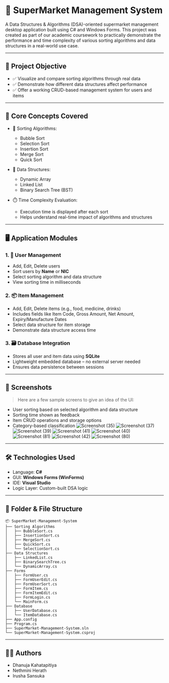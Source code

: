 # 🛒 SuperMarket Management System

A Data Structures & Algorithms (DSA)-oriented supermarket management desktop application built using C# and Windows Forms. This project was created as part of our academic coursework to practically demonstrate the performance and time complexity of various sorting algorithms and data structures in a real-world use case.

---

## 🎯 Project Objective

- ✅ Visualize and compare sorting algorithms through real data
- ✅ Demonstrate how different data structures affect performance
- ✅ Offer a working CRUD-based management system for users and items

---

## 🧠 Core Concepts Covered

- 🔢 Sorting Algorithms:
  - Bubble Sort
  - Selection Sort
  - Insertion Sort
  - Merge Sort
  - Quick Sort

- 🧱 Data Structures:
  - Dynamic Array
  - Linked List
  - Binary Search Tree (BST)

- ⏱️ Time Complexity Evaluation:
  - Execution time is displayed after each sort
  - Helps understand real-time impact of algorithms and structures

---

## 🖥️ Application Modules

### 1. 👥 User Management
- Add, Edit, Delete users
- Sort users by **Name** or **NIC**
- Select sorting algorithm and data structure
- View sorting time in milliseconds

### 2. 📦 Item Management
- Add, Edit, Delete items (e.g., food, medicine, drinks)
- Includes fields like Item Code, Gross Amount, Net Amount, Expiry/Manufacture Dates
- Select data structure for item storage
- Demonstrate data structure access time

 ### 3. 🗃️ **Database Integration**
- Stores all user and item data using **SQLite**
- Lightweight embedded database – no external server needed
- Ensures data persistence between sessions

---

## 📸 Screenshots

> Here are a few sample screens to give an idea of the UI:

- User sorting based on selected algorithm and data structure
- Sorting time shown as feedback
- Item CRUD operations and storage options
- Category-based classification
![Screenshot (35)](https://github.com/user-attachments/assets/6dc5ee6e-08be-47ce-a7e2-afc5a9443e94)
![Screenshot (37)](https://github.com/user-attachments/assets/541dc584-28b5-4e4b-91d7-1769b3b1ac7a)
![Screenshot (39)](https://github.com/user-attachments/assets/12beeb1c-025f-4c93-86f3-8dc4a8708291)
![Screenshot (41)](https://github.com/user-attachments/assets/35fed1d2-2a13-47bb-9a34-4da772467ef6)
![Screenshot (40)](https://github.com/user-attachments/assets/b6260128-9e57-4dc6-8a4a-8dcaabf53e61)
![Screenshot (81)](https://github.com/user-attachments/assets/8ca62c9d-b9b7-43b1-9661-ef64515411ee)
![Screenshot (42)](https://github.com/user-attachments/assets/9c82e5b1-902c-4419-b532-00b282043267)
![Screenshot (80)](https://github.com/user-attachments/assets/9b18f62a-c042-45d0-9210-3bf563c7a3b5)



---

## 🛠️ Technologies Used

- Language: **C#**
- GUI: **Windows Forms (WinForms)**
- IDE: **Visual Studio**
- Logic Layer: Custom-built DSA logic

---

## 📂 Folder & File Structure

```plaintext
📦 SuperMarket-Management-System
├── Sorting Algorithms
│   ├── BubbleSort.cs
│   ├── InsertionSort.cs
│   ├── MergeSort.cs
│   ├── QuickSort.cs
│   └── SelectionSort.cs
├── Data Structures
│   ├── LinkedList.cs
│   ├── BinarySearchTree.cs
│   └── DynamicArray.cs
├── Forms
│   ├── FormUser.cs
│   ├── FormUserEdit.cs
│   ├── FormUserSort.cs
│   ├── FormItem.cs
│   ├── FormItemEdit.cs
│   ├── FormLogin.cs
│   └── MainForm.cs
├── Database
│   ├── UserDatabase.cs
│   └── ItemDatabase.cs
├── App.config
├── Program.cs
├── SuperMarket-Management-System.sln
└── SuperMarket-Management-System.csproj

```
---

## 👨‍💻 Authors
- Dhanuja Kahatapitiya 
- Nethmini Herath
- Irusha Sansuka

